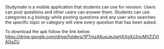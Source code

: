 Studymate is a mobile application that students can use for revision.
Users can post questions and other users can answer them.
Students can use categories e.g biology while posting questions and any
user who searches the specific topic or category will view every question
that has been asked.

To download the apk follow the link below
https://drive.google.com/drive/folders/1PTmzA6uqJeJwHXXgXz2ncMVZZVIAGeZU

